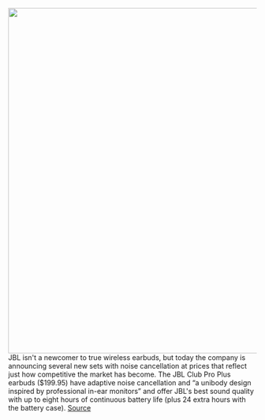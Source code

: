 <img src='https://cdn.vox-cdn.com/thumbor/JAmmSDT0M6bBspy6xFRIXnBGMs0=/0x0:2040x1360/1200x800/filters:focal(857x517:1183x843)/cdn.vox-cdn.com/uploads/chorus_image/image/67341080/JBL_CLUB_PRO__TWS_Lifestyle_Image_Still_Life.0.jpg' width='700px' /><br/>
JBL isn't a newcomer to true wireless earbuds, but today the company is announcing several new sets with noise cancellation at prices that reflect just how competitive the market has become. The JBL Club Pro Plus earbuds ($199.95) have adaptive noise cancellation and “a unibody design inspired by professional in-ear monitors” and offer JBL's best sound quality with up to eight hours of continuous battery life (plus 24 extra hours with the battery case).
<a href='https://www.theverge.com/2020/9/2/21418103/jbl-club-pro-plus-endurance-peak-2-live-free-reflect-mini-announced'> Source <a/>